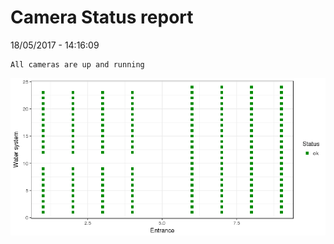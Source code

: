 Camera Status report
================
18/05/2017 - 14:16:09

    All cameras are up and running

![](camreport_files/figure-markdown_github/unnamed-chunk-2-1.png)
